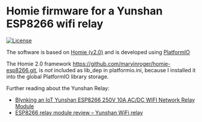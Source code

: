 # Homie firmware for a Yunshan ESP8266 wifi relay

[![License](https://img.shields.io/github/license/mashape/apistatus.svg?style=flat)](https://opensource.org/licenses/MIT)

The software is based on [Homie (v2.0)](https://github.com/marvinroger/homie-esp8266) and is developed using [PlatformIO](https://github.com/platformio)

The Homie 2.0 framework https://github.com/marvinroger/homie-esp8266.git, is *not* included as lib_dep in platformio.ini, because I installed it into the global PlatformIO library storage.

Further reading about the Yunshan Relay:
* [Blynking an IoT Yunshan ESP8266 250V 10A AC/DC WIFI Network Relay Module](https://ucexperiment.wordpress.com/2016/12/18/yunshan-esp8266-250v-15a-acdc-network-wifi-relay-module/)
* [ESP8266 relay module review – Yunshan WiFi relay](http://owenduffy.net/blog/?p=10312)
